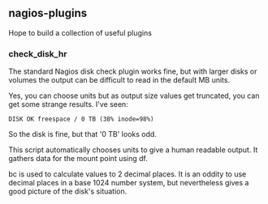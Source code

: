 ## nagios-plugins

Hope to build a collection of useful plugins

### check_disk_hr

The standard Nagios disk check plugin works fine, but with larger disks or volumes the
output can be difficult to read in the default MB units.

Yes, you can choose units but as output size values get truncated, you can get some strange results.
I've seen:

    DISK OK freespace / 0 TB (38% inode=98%)

So the disk is fine, but that '0 TB' looks odd.

This script automatically chooses units to give a human readable output.
It gathers data for the mount point using df.

bc is used to calculate values to 2 decimal places. It is an oddity to use
decimal places in a base 1024 number system, but nevertheless gives a good picture
of the disk's situation.
